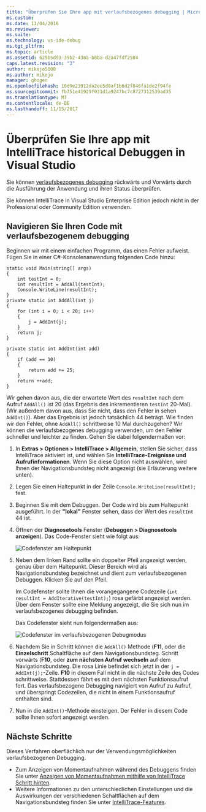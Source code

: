 ```yaml
---
title: "Überprüfen Sie Ihre app mit verlaufsbezogenes debugging | Microsoft Docs"
ms.custom: 
ms.date: 11/04/2016
ms.reviewer: 
ms.suite: 
ms.technology: vs-ide-debug
ms.tgt_pltfrm: 
ms.topic: article
ms.assetid: 629b5d93-39b2-430a-b8ba-d2a47fdf2584
caps.latest.revision: "3"
author: mikejo5000
ms.author: mikejo
manager: ghogen
ms.openlocfilehash: 10d9e23912da2ee5d0af1b6d2f846fa1de2f94fe
ms.sourcegitcommit: fb751e41929f031d1a9247bc7c8727312539ad35
ms.translationtype: MT
ms.contentlocale: de-DE
ms.lasthandoff: 11/15/2017
---
```

# <a name="inspect-your-app-with-intellitrace-historical-debugging-in-visual-studio"></a>Überprüfen Sie Ihre app mit IntelliTrace historical Debuggen in Visual Studio
Sie können [verlaufsbezogenes debugging](../debugger/historical-debugging.md) rückwärts und Vorwärts durch die Ausführung der Anwendung und ihren Status überprüfen.  
  
Sie können IntelliTrace in Visual Studio Enterprise Edition jedoch nicht in der Professional oder Community Edition verwenden.  
  
## <a name="navigate-your-code-with-historical-debugging"></a>Navigieren Sie Ihren Code mit verlaufsbezogenem debugging  
 Beginnen wir mit einem einfachen Programm, das einen Fehler aufweist. Fügen Sie in einer C#-Konsolenanwendung folgenden Code hinzu:  
  
```CSharp  
static void Main(string[] args)  
{  
    int testInt = 0;  
    int resultInt = AddAll(testInt);  
    Console.WriteLine(resultInt);  
}  
private static int AddAll(int j)  
{  
    for (int i = 0; i < 20; i++)  
    {  
        j = AddInt(j);  
    }  
    return j;  
}  
  
private static int AddInt(int add)  
{  
    if (add == 10)  
    {  
        return add += 25;  
    }  
    return ++add;  
}  
```  
  
 Wir gehen davon aus, die der erwartete Wert des `resultInt` nach dem Aufruf `AddAll()` ist 20 (das Ergebnis des inkrementieren `testInt` 20-Mal). (Wir außerdem davon aus, dass Sie nicht, dass den Fehler in sehen `AddInt()`). Aber das Ergebnis ist jedoch tatsächlich 44 beträgt. Wie finden wir den Fehler, ohne `AddAll()` schrittweise 10 Mal durchzugehen? Wir können die verlaufsbezogenes debugging verwenden, um den Fehler schneller und leichter zu finden. Gehen Sie dabei folgendermaßen vor:  
  
1.  In **Extras > Optionen > IntelliTrace > Allgemein**, stellen Sie sicher, dass IntelliTrace aktiviert ist, und wählen Sie **IntelliTrace-Ereignisse und Aufrufinformationen**. Wenn Sie diese Option nicht auswählen, wird Ihnen der Navigationsbundsteg nicht angezeigt (sie Erläuterung weitere unten).  
  
2.  Legen Sie einen Haltepunkt in der Zeile `Console.WriteLine(resultInt);` fest.  
  
3.  Beginnen Sie mit dem Debuggen. Der Code wird bis zum Haltepunkt ausgeführt. In der **"lokal"** Fenster sehen, dass der Wert des `resultInt` 44 ist.  
  
4.  Öffnen der **Diagnosetools** Fenster (**Debuggen > Diagnosetools anzeigen**). Das Code-Fenster sieht wie folgt aus:  
  
     ![Codefenster am Haltepunkt](../debugger/media/historicaldebuggingbreakpoint.png "HistoricalDebuggingBreakpoint")  
  
5.  Neben dem linken Rand sollte ein doppelter Pfeil angezeigt werden, genau über dem Haltepunkt. Dieser Bereich wird als Navigationsbundsteg bezeichnet und dient zum verlaufsbezogenen Debuggen. Klicken Sie auf den Pfeil.  
  
     Im Codefenster sollte Ihnen die vorangegangene Codezeile (`int resultInt = AddIterative(testInt);`) rosa gefärbt angezeigt werden. Über dem Fenster sollte eine Meldung angezeigt, die Sie sich nun im verlaufsbezogenes debugging befinden.  
  
     Das Codefenster sieht nun folgendermaßen aus:  
  
     ![Codefenster im verlaufsbezogenen Debugmodus](../debugger/media/historicaldebuggingback.png "HistoricalDebuggingBack")  
  
6.  Nachdem Sie in Schritt können die `AddAll()` Methode (**F11**, oder die **Einzelschritt** Schaltfläche auf dem Navigationsbundsteg. Schritt vorwärts (**F10**, oder **zum nächsten Aufruf wechseln** auf dem Navigationsbundsteg. Die rosa Linie befindet sich jetzt in der `j = AddInt(j);`-Zeile. **F10** in diesem Fall nicht in die nächste Zeile des Codes schrittweise. Stattdessen fährt es mit dem nächsten Funktionsaufruf fort. Das verlaufsbezogene Debugging navigiert von Aufruf zu Aufruf, und überspringt Codezeilen, die nicht in einem Funktionsaufruf enthalten sind.  
  
7.  Nun in die `AddInt()`-Methode einsteigen. Der Fehler in diesem Code sollte Ihnen sofort angezeigt werden.  

## <a name="next-steps"></a>Nächste Schritte

Dieses Verfahren oberflächlich nur der Verwendungsmöglichkeiten verlaufsbezogenen Debugging.

- Zum Anzeigen von Momentaufnahmen während des Debuggens finden Sie unter [Anzeigen von Momentaufnahmen mithilfe von IntelliTrace Schritt hinten](../debugger/how-to-use-intellitrace-step-back.md).
- Weitere Informationen zu den unterschiedlichen Einstellungen und die Auswirkungen der verschiedenen Schaltflächen auf dem Navigationsbundsteg finden Sie unter [IntelliTrace-Features](../debugger/intellitrace-features.md).